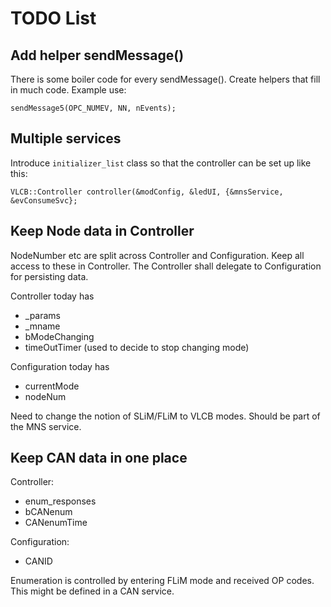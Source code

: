 # TODO List

## Add helper sendMessage() 
There is some boiler code for every sendMessage(). 
Create helpers that fill in much code. 
Example use:
```
sendMessage5(OPC_NUMEV, NN, nEvents);
```

## Multiple services
Introduce ```initializer_list``` class so that the controller
can be set up like this:
```
VLCB::Controller controller(&modConfig, &ledUI, {&mnsService, &evConsumeSvc};
```

## Keep Node data in Controller
NodeNumber etc are split across Controller and Configuration. 
Keep all access to these in Controller. 
The Controller shall delegate to Configuration for persisting data.

Controller today has
* _params
* _mname
* bModeChanging
* timeOutTimer (used to decide to stop changing mode)

Configuration today has
* currentMode
* nodeNum

Need to change the notion of SLiM/FLiM to VLCB modes.
Should be part of the MNS service.

## Keep CAN data in one place

Controller:
* enum_responses
* bCANenum
* CANenumTime

Configuration:
* CANID

Enumeration is controlled by entering FLiM mode and received OP codes.
This might be defined in a CAN service. 